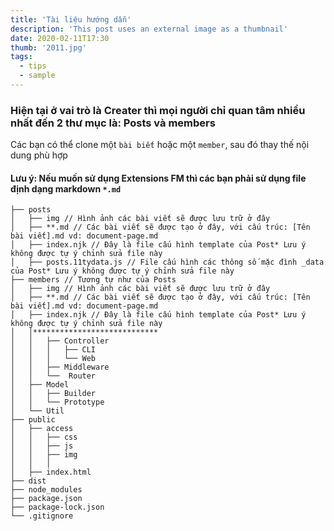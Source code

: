 ```yaml
---
title: 'Tài liệu hướng dẫn'
description: 'This post uses an external image as a thumbnail'
date: 2020-02-11T17:30
thumb: '2011.jpg'
tags:
  - tips
  - sample
---
```


### Hiện tại ở vai trò là Creater thì mọi người chỉ quan tâm nhiều nhất đến 2 thư mục là: Posts và members

Các bạn có thể clone một `bài biết` hoặc một `member`, sau đó thay thế nội dung phù hợp

#### Lưu ý: Nếu muốn sử dụng Extensions FM thì các bạn phải sử dụng file định dạng markdown `*.md`

```
├── posts
│   ├── img // Hình ảnh các bài viết sẽ được lưu trữ ở đây
│   ├── **.md // Các bài viết sẽ được tạo ở đây, với cấu trúc: [Tên bài viết].md vd: document-page.md
│   ├── index.njk // Đây là file cấu hình template của Post* Lưu ý không được tự ý chỉnh sửa file này
│   ├── posts.11tydata.js // File cấu hình các thông số mặc đình _data của Post* Lưu ý không được tự ý chỉnh sửa file này
├── members // Tương tự như của Posts
│   ├── img // Hình ảnh các bài viết sẽ được lưu trữ ở đây
│   ├── **.md // Các bài viết sẽ được tạo ở đây, với cấu trúc: [Tên bài viết].md vd: document-page.md
│   ├── index.njk // Đây là file cấu hình template của Post* Lưu ý không được tự ý chỉnh sửa file này
│   │****************************
│   │   ├── Controller
│   │   │   ├── CLI
│   │   │   └── Web
│   │   ├── Middleware
│   │   └──  Router
│   ├── Model
│   │   ├── Builder
│   │   └── Prototype
│   └── Util
├── public
│   ├── access
│   │   ├── css
│   │   ├── js
│   │   ├── img
│   │   │
│   ├── index.html
├── dist
├── node_modules
├── package.json
├── package-lock.json
└── .gitignore
```

